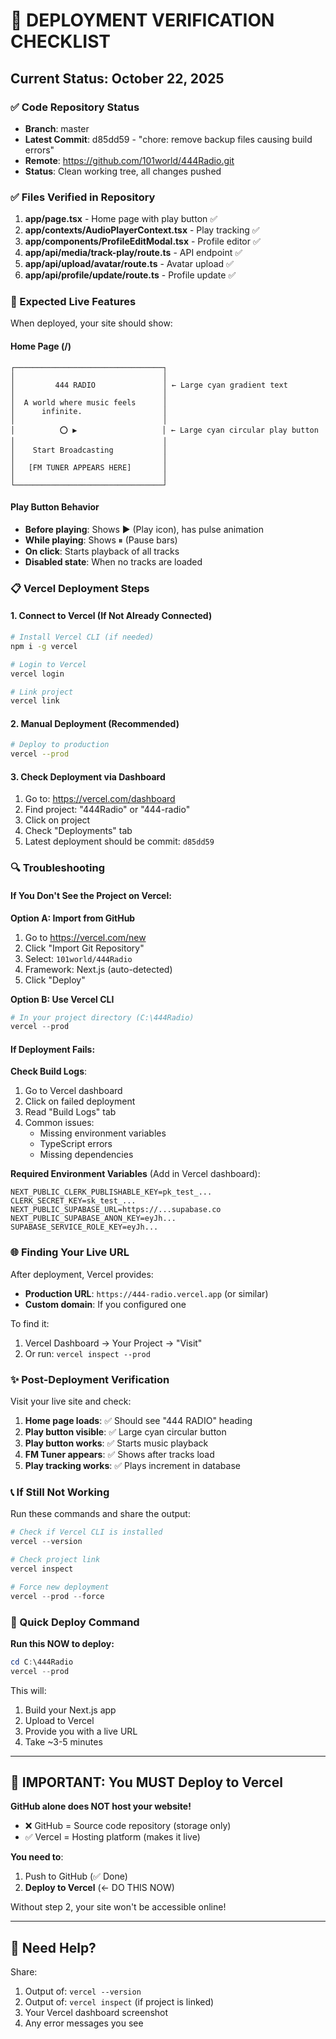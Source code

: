 # 🚀 DEPLOYMENT VERIFICATION CHECKLIST

## Current Status: October 22, 2025

### ✅ Code Repository Status
- **Branch**: master
- **Latest Commit**: d85dd59 - "chore: remove backup files causing build errors"
- **Remote**: https://github.com/101world/444Radio.git
- **Status**: Clean working tree, all changes pushed

### ✅ Files Verified in Repository
1. **app/page.tsx** - Home page with play button ✅
2. **app/contexts/AudioPlayerContext.tsx** - Play tracking ✅
3. **app/components/ProfileEditModal.tsx** - Profile editor ✅
4. **app/api/media/track-play/route.ts** - API endpoint ✅
5. **app/api/upload/avatar/route.ts** - Avatar upload ✅
6. **app/api/profile/update/route.ts** - Profile update ✅

### 🎯 Expected Live Features

When deployed, your site should show:

#### Home Page (/)
```
┌─────────────────────────────────┐
│                                 │
│         444 RADIO               │ ← Large cyan gradient text
│                                 │
│  A world where music feels      │
│      infinite.                  │
│                                 │
│          ⭕ ▶                   │ ← Large cyan circular play button
│                                 │
│    Start Broadcasting           │
│                                 │
│   [FM TUNER APPEARS HERE]       │
│                                 │
└─────────────────────────────────┘
```

#### Play Button Behavior
- **Before playing**: Shows ▶ (Play icon), has pulse animation
- **While playing**: Shows ⏸ (Pause bars)
- **On click**: Starts playback of all tracks
- **Disabled state**: When no tracks are loaded

### 📋 Vercel Deployment Steps

#### 1. Connect to Vercel (If Not Already Connected)
```bash
# Install Vercel CLI (if needed)
npm i -g vercel

# Login to Vercel
vercel login

# Link project
vercel link
```

#### 2. Manual Deployment (Recommended)
```bash
# Deploy to production
vercel --prod
```

#### 3. Check Deployment via Dashboard
1. Go to: https://vercel.com/dashboard
2. Find project: "444Radio" or "444-radio"
3. Click on project
4. Check "Deployments" tab
5. Latest deployment should be commit: `d85dd59`

### 🔍 Troubleshooting

#### If You Don't See the Project on Vercel:

**Option A: Import from GitHub**
1. Go to https://vercel.com/new
2. Click "Import Git Repository"
3. Select: `101world/444Radio`
4. Framework: Next.js (auto-detected)
5. Click "Deploy"

**Option B: Use Vercel CLI**
```powershell
# In your project directory (C:\444Radio)
vercel --prod
```

#### If Deployment Fails:

**Check Build Logs**:
1. Go to Vercel dashboard
2. Click on failed deployment
3. Read "Build Logs" tab
4. Common issues:
   - Missing environment variables
   - TypeScript errors
   - Missing dependencies

**Required Environment Variables** (Add in Vercel dashboard):
```
NEXT_PUBLIC_CLERK_PUBLISHABLE_KEY=pk_test_...
CLERK_SECRET_KEY=sk_test_...
NEXT_PUBLIC_SUPABASE_URL=https://...supabase.co
NEXT_PUBLIC_SUPABASE_ANON_KEY=eyJh...
SUPABASE_SERVICE_ROLE_KEY=eyJh...
```

### 🌐 Finding Your Live URL

After deployment, Vercel provides:
- **Production URL**: `https://444-radio.vercel.app` (or similar)
- **Custom domain**: If you configured one

To find it:
1. Vercel Dashboard → Your Project → "Visit"
2. Or run: `vercel inspect --prod`

### ✨ Post-Deployment Verification

Visit your live site and check:

1. **Home page loads**: ✅ Should see "444 RADIO" heading
2. **Play button visible**: ✅ Large cyan circular button
3. **Play button works**: ✅ Starts music playback
4. **FM Tuner appears**: ✅ Shows after tracks load
5. **Play tracking works**: ✅ Plays increment in database

### 📞 If Still Not Working

Run these commands and share the output:

```powershell
# Check if Vercel CLI is installed
vercel --version

# Check project link
vercel inspect

# Force new deployment
vercel --prod --force
```

### 🎯 Quick Deploy Command

**Run this NOW to deploy:**
```powershell
cd C:\444Radio
vercel --prod
```

This will:
1. Build your Next.js app
2. Upload to Vercel
3. Provide you with a live URL
4. Take ~3-5 minutes

---

## 🚨 IMPORTANT: You MUST Deploy to Vercel

**GitHub alone does NOT host your website!**

- ❌ GitHub = Source code repository (storage only)
- ✅ Vercel = Hosting platform (makes it live)

**You need to**:
1. Push to GitHub (✅ Done)
2. **Deploy to Vercel** (← DO THIS NOW)

Without step 2, your site won't be accessible online!

---

## 📱 Need Help?

Share:
1. Output of: `vercel --version`
2. Output of: `vercel inspect` (if project is linked)
3. Your Vercel dashboard screenshot
4. Any error messages you see

